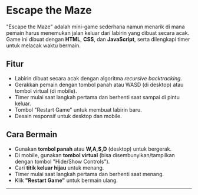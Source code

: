# Escape the Maze

"Escape the Maze" adalah mini-game sederhana namun menarik di mana pemain harus menemukan jalan keluar dari labirin yang dibuat secara acak. Game ini dibuat dengan **HTML**, **CSS**, dan **JavaScript**, serta dilengkapi timer untuk melacak waktu bermain.

## Fitur
- Labirin dibuat secara acak dengan algoritma *recursive backtracking*.  
- Gerakkan pemain dengan tombol panah atau WASD (di desktop) atau tombol virtual (di mobile).  
- Timer mulai saat langkah pertama dan berhenti saat sampai di pintu keluar.  
- Tombol "Restart Game" untuk membuat labirin baru.  
- Desain responsif untuk desktop dan mobile.

## Cara Bermain
- Gunakan **tombol panah** atau **W,A,S,D** (desktop) untuk bergerak.  
- Di mobile, gunakan **tombol virtual** (bisa disembunyikan/tampilkan dengan tombol "Hide/Show Controls").  
- Cari **titik keluar hijau** untuk menang.  
- Timer mulai saat langkah pertama dan berhenti saat menang.  
- Klik **"Restart Game"** untuk bermain ulang.
---
